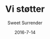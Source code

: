 ---
title: 'Vi støtter'
showInNav: true
navOrder: '3'
sections:
    -
        template: fullHeightBanner
        text: "<h1 id=\"dem-har-vi-st-ttet\">Dem har vi st&oslash;ttet</h1>\n"
        backgroundImage: 01915ac5bd0f5f4e0a8831b4703ca51cc229c517
        button:
            target: _self
            text: null
            href: null
    -
        template: richTextSection
        text: "<p>Caf&eacute; Sweet Surrender er en non-profit caf&eacute;. Hver 3. m&aring;ned giver vi vores overskud for det forgangne kvartal til en organisation, som vores kunder er med til at v&aelig;lge. S&aring; k&oslash;b gerne en ekstra kop kaffe eller kage n&aelig;ste gang du kigger forbi.</p>\n\n<p>N&aring;r du alligevel er der, s&aring; se den nuv&aelig;rende afstemning og stem p&aring; din favorit.</p>\n\n<p>Her er en liste over tidligere st&oslash;ttemodtagere &ndash; og tak til alle jer kunder og frivillige der har gjort disse donationer mulige.</p>\n"
    -
        template: supportedOrganisations
        organisations:
            -
                title: Reden
                amount: '3.152 kr.'
                period: 'Maj - Juli 2013'
                comment: 'Tak til alle der gjorde denne donation mulig'
                image: ff84f4b04f5c5b82c850b0de4de3ba3d3632fde1
            -
                title: 'Røde Kors Sundhedsklinik'
                amount: '3.021 kr.'
                period: 'August - Oktober 2013'
                comment: 'Tak til alle der gjorde denne donation mulig'
                image: a3ffb701e67d01e94162018c14aa09573f3723a6
            -
                title: 'Værestedet FISKEN'
                amount: '3.127 kr.'
                period: 'November 2013 - Januar 2014'
                comment: 'Tak til alle der gjorde denne donation mulig'
                image: 16cf35953e04a1af971398512c698a97ab1270ae
            -
                title: 'Hva'' Så Butikken'
                amount: '9.663 kr.'
                period: 'Februar - April 2014'
                comment: 'Tak til alle der gjorde denne donation mulig'
                image: d175176ef82f5ba8e000c880e5bc670b02410b3a
            -
                title: 'Danske Hospitalsklovne'
                amount: '3.360 kr.'
                period: 'Maj - Juli 2014'
                comment: 'Tak til alle der gjorde denne donation mulig'
                image: 25f2836031488a242ae5286f81f4b1905ad7e5f1
            -
                title: Børnefonden
                amount: '2.909 kr.'
                period: 'August - September 2014'
                comment: 'Tak til alle der gjorde denne donation mulig'
                image: a0a20428772e7754661723e0adb6187344875f8f
            -
                title: 'Foreningen for Børn og Unge i Voldsramte Familier'
                amount: '3.017 kr.'
                period: 'Oktober - December 2014'
                comment: 'Tak til alle der gjorde denne donation mulig'
                image: 5b3d8d8216091d36ae864ccfa53966188861f994
            -
                title: Børnehjertefonden
                amount: '9.523 kr.'
                period: 'Januar - Marts 2015'
                comment: 'Tak til alle der gjorde denne donation mulig'
                image: 77f9d0960d361048500fcc4ca61adc571b418887
            -
                title: 'Læger uden Grænser'
                amount: '7.681 kr.'
                period: 'April - Juni 2015'
                comment: 'Tak til alle der gjorde denne donation mulig'
                image: 4680c0162af351094b7aa0f7ac1e65477d93ecda
            -
                title: 'Red Barnet - Børnekatastrofefonden'
                amount: '7.742 kr.'
                period: 'Juli - September 2015'
                comment: 'Tak til alle der gjorde denne donation mulig'
                image: 5a217c10ce26527f1c58da72f41a7cf8079ef7dc
            -
                title: 'Morgencafé for hjemløse'
                amount: '8.530 kr.'
                period: 'Oktober - December 2015'
                comment: 'Tak til alle der gjorde denne donation mulig'
                image: f279fe5b2215272d9566265371933fecde7711ef
            -
                title: DINNødhjælp
                amount: '5.167 kr.'
                period: 'Januar - Marts 2016'
                comment: 'Tak til alle der gjorde denne donation mulig'
                image: edaa25196fe1178aa05950e2394252203feadbc4
            -
                title: Hjernebarnet
                amount: '5.338 kr.'
                period: 'April - Juni 2016'
                comment: 'Tak til alle der gjorde denne donation mulig'
                image: 480cf92ce27e5ad2def33f6b9d68289ad037b270
            -
                title: 'SIND - Landsforeningen for psykisk sundhed'
                amount: '4.762 kr.'
                period: 'Juli - September 2016'
                comment: 'Tak til alle der gjorde denne donation mulig'
                image: ab84305484a3c9bc5a03b503d78d5286e30faf31
            -
                image: 883fb30fbfe1799ed767b68bf1752b1f3b07b5aa
                title: 'Gadens Børn'
                amount: '4.893 kr.'
                period: 'Oktober - December 2016'
                comment: 'Tak til alle der gjorde denne donation mulig'
            -
                image: 25f2836031488a242ae5286f81f4b1905ad7e5f1
                title: 'Danske Hospitalsklovne'
                amount: '7.561 kr.'
                period: 'Januar - Juni 2017.'
                comment: 'Tak til alle der gjorde denne donation mulig'
            -
                image: 2c103c9f2b4e24fb1c6be58f53b39b2e04cf2d82
                title: SMILfonden
                amount: '7.319 kr.'
                period: 'Juli-December 2017'
                comment: 'Tak til alle der gjorde denne donation mulig'
            -
                title: 'Vedanhjemmet for forældreløse børn'
                amount: '7.197'
                period: 'Januar-Juni 2018'
                comment: 'Tak til alle der gjorde denne donation mulig'
                image: 0f267e90c7c4b7534326ac455ba07177a6d4b716
    -
        template: tabbedIframes
        heading: 'Hvem skal vi støtte næste gang?'
        iframes:
            -
                tabName: Formular
                iFrameUrl: 'https://podio.com/webforms/17000042/1143087?e=true'
                height: 1760px
description: null
meta:
    id: 567d4e622341243144e3f58fc8b675a711a9ad17
    parentId: ""
    language: da
date: '2016-7-14'
author: 'Sweet Surrender'
permalink: /da/vi-stoetter/
layout: sectionPage
---